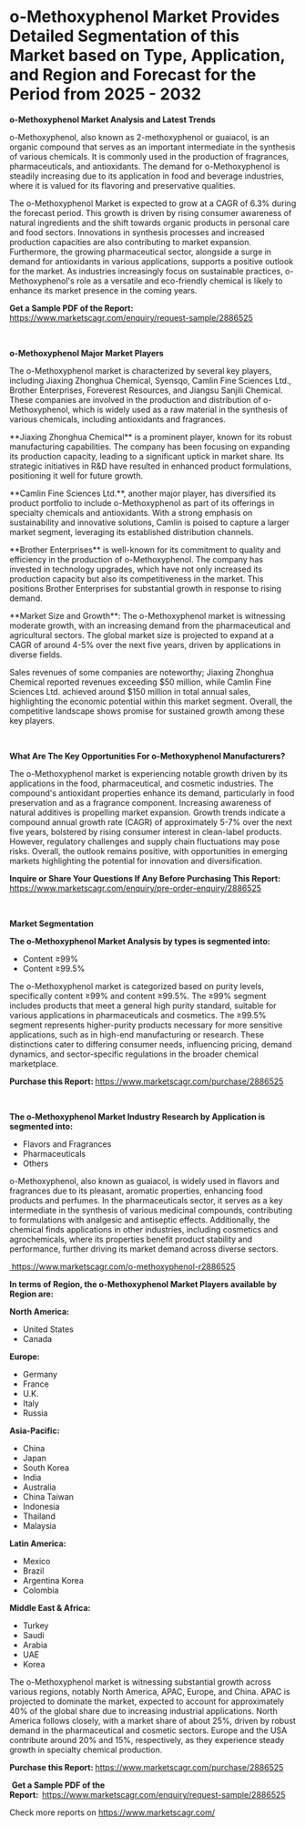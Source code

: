 <p><h1>o-Methoxyphenol Market Provides Detailed Segmentation of this Market based on Type, Application, and Region and Forecast for the Period from 2025 - 2032</h1></p><p><strong>o-Methoxyphenol Market Analysis and Latest Trends</strong></p>
<p><p>o-Methoxyphenol, also known as 2-methoxyphenol or guaiacol, is an organic compound that serves as an important intermediate in the synthesis of various chemicals. It is commonly used in the production of fragrances, pharmaceuticals, and antioxidants. The demand for o-Methoxyphenol is steadily increasing due to its application in food and beverage industries, where it is valued for its flavoring and preservative qualities.</p><p>The o-Methoxyphenol Market is expected to grow at a CAGR of 6.3% during the forecast period. This growth is driven by rising consumer awareness of natural ingredients and the shift towards organic products in personal care and food sectors. Innovations in synthesis processes and increased production capacities are also contributing to market expansion. Furthermore, the growing pharmaceutical sector, alongside a surge in demand for antioxidants in various applications, supports a positive outlook for the market. As industries increasingly focus on sustainable practices, o-Methoxyphenol's role as a versatile and eco-friendly chemical is likely to enhance its market presence in the coming years.</p></p>
<p><strong>Get a Sample PDF of the Report:&nbsp;</strong> <a href="https://www.marketscagr.com/enquiry/request-sample/2886525?utm_campaign=2635&utm_medium=2&utm_source=Github&utm_content=ia&utm_term=13032025&utm_id=o-methoxyphenol">https://www.marketscagr.com/enquiry/request-sample/2886525</a></p>
<p>&nbsp;</p>
<p><strong>o-Methoxyphenol Major Market Players</strong></p>
<p><p>The o-Methoxyphenol market is characterized by several key players, including Jiaxing Zhonghua Chemical, Syensqo, Camlin Fine Sciences Ltd., Brother Enterprises, Foreverest Resources, and Jiangsu Sanjili Chemical. These companies are involved in the production and distribution of o-Methoxyphenol, which is widely used as a raw material in the synthesis of various chemicals, including antioxidants and fragrances.</p><p>**Jiaxing Zhonghua Chemical** is a prominent player, known for its robust manufacturing capabilities. The company has been focusing on expanding its production capacity, leading to a significant uptick in market share. Its strategic initiatives in R&D have resulted in enhanced product formulations, positioning it well for future growth.</p><p>**Camlin Fine Sciences Ltd.**, another major player, has diversified its product portfolio to include o-Methoxyphenol as part of its offerings in specialty chemicals and antioxidants. With a strong emphasis on sustainability and innovative solutions, Camlin is poised to capture a larger market segment, leveraging its established distribution channels.</p><p>**Brother Enterprises** is well-known for its commitment to quality and efficiency in the production of o-Methoxyphenol. The company has invested in technology upgrades, which have not only increased its production capacity but also its competitiveness in the market. This positions Brother Enterprises for substantial growth in response to rising demand.</p><p>**Market Size and Growth**: The o-Methoxyphenol market is witnessing moderate growth, with an increasing demand from the pharmaceutical and agricultural sectors. The global market size is projected to expand at a CAGR of around 4-5% over the next five years, driven by applications in diverse fields.</p><p>Sales revenues of some companies are noteworthy; Jiaxing Zhonghua Chemical reported revenues exceeding $50 million, while Camlin Fine Sciences Ltd. achieved around $150 million in total annual sales, highlighting the economic potential within this market segment. Overall, the competitive landscape shows promise for sustained growth among these key players.</p></p>
<p>&nbsp;</p>
<p><strong>What Are The Key Opportunities For o-Methoxyphenol Manufacturers?</strong></p>
<p><p>The o-Methoxyphenol market is experiencing notable growth driven by its applications in the food, pharmaceutical, and cosmetic industries. The compound's antioxidant properties enhance its demand, particularly in food preservation and as a fragrance component. Increasing awareness of natural additives is propelling market expansion. Growth trends indicate a compound annual growth rate (CAGR) of approximately 5-7% over the next five years, bolstered by rising consumer interest in clean-label products. However, regulatory challenges and supply chain fluctuations may pose risks. Overall, the outlook remains positive, with opportunities in emerging markets highlighting the potential for innovation and diversification.</p></p>
<p><strong>Inquire or Share Your Questions If Any Before Purchasing This Report:</strong> <a href="https://www.marketscagr.com/enquiry/pre-order-enquiry/2886525?utm_campaign=2635&utm_medium=2&utm_source=Github&utm_content=ia&utm_term=13032025&utm_id=o-methoxyphenol">https://www.marketscagr.com/enquiry/pre-order-enquiry/2886525</a></p>
<p>&nbsp;</p>
<p><strong>Market Segmentation</strong></p>
<p><strong>The o-Methoxyphenol Market Analysis by types is segmented into:</strong></p>
<p><ul><li>Content ≥99%</li><li>Content ≥99.5%</li></ul></p>
<p><p>The o-Methoxyphenol market is categorized based on purity levels, specifically content ≥99% and content ≥99.5%. The ≥99% segment includes products that meet a general high purity standard, suitable for various applications in pharmaceuticals and cosmetics. The ≥99.5% segment represents higher-purity products necessary for more sensitive applications, such as in high-end manufacturing or research. These distinctions cater to differing consumer needs, influencing pricing, demand dynamics, and sector-specific regulations in the broader chemical marketplace.</p></p>
<p><strong>Purchase this Report:&nbsp;</strong><a href="https://www.marketscagr.com/purchase/2886525?utm_campaign=2635&utm_medium=2&utm_source=Github&utm_content=ia&utm_term=13032025&utm_id=o-methoxyphenol">https://www.marketscagr.com/purchase/2886525</a></p>
<p>&nbsp;</p>
<p><strong>The o-Methoxyphenol Market Industry Research by Application is segmented into:</strong></p>
<p><ul><li>Flavors and Fragrances</li><li>Pharmaceuticals</li><li>Others</li></ul></p>
<p><p>o-Methoxyphenol, also known as guaiacol, is widely used in flavors and fragrances due to its pleasant, aromatic properties, enhancing food products and perfumes. In the pharmaceuticals sector, it serves as a key intermediate in the synthesis of various medicinal compounds, contributing to formulations with analgesic and antiseptic effects. Additionally, the chemical finds applications in other industries, including cosmetics and agrochemicals, where its properties benefit product stability and performance, further driving its market demand across diverse sectors.</p></p>
<p><a href="https://www.marketscagr.com/o-methoxyphenol-r2886525?utm_campaign=2635&utm_medium=2&utm_source=Github&utm_content=ia&utm_term=13032025&utm_id=o-methoxyphenol">&nbsp;https://www.marketscagr.com/o-methoxyphenol-r2886525</a></p>
<p><strong>In terms of Region, the o-Methoxyphenol Market Players available by Region are:</strong></p>
<p>
    <p> <strong> North America: </strong>
        <ul>
            <li>United States</li>
            <li>Canada</li>
        </ul>
        </p> 
    <p> <strong> Europe: </strong>
        <ul>
            <li>Germany</li>
            <li>France</li>
            <li>U.K.</li>
            <li>Italy</li>
            <li>Russia</li>
        </ul>
        </p> 
    <p> <strong> Asia-Pacific: </strong>
        <ul>
            <li>China</li>
            <li>Japan</li>
            <li>South Korea</li>
            <li>India</li>
            <li>Australia</li>
            <li>China Taiwan</li>
            <li>Indonesia</li>
            <li>Thailand</li>
            <li>Malaysia</li>
        </ul>
        </p> 
    <p> <strong> Latin America: </strong>
        <ul>
            <li>Mexico</li>
            <li>Brazil</li>
            <li>Argentina Korea</li>
            <li>Colombia</li>
        </ul>
        </p> 
    <p> <strong> Middle East & Africa: </strong>
        <ul>
            <li>Turkey</li>
            <li>Saudi</li>
            <li>Arabia</li>
            <li>UAE</li>
            <li>Korea</li>
        </ul>
    </p>
    </p>
<p><p>The o-Methoxyphenol market is witnessing substantial growth across various regions, notably North America, APAC, Europe, and China. APAC is projected to dominate the market, expected to account for approximately 40% of the global share due to increasing industrial applications. North America follows closely, with a market share of about 25%, driven by robust demand in the pharmaceutical and cosmetic sectors. Europe and the USA contribute around 20% and 15%, respectively, as they experience steady growth in specialty chemical production.</p></p>
<p><strong>Purchase this Report: </strong><a href="https://www.marketscagr.com/purchase/2886525?utm_campaign=2635&utm_medium=2&utm_source=Github&utm_content=ia&utm_term=13032025&utm_id=o-methoxyphenol">https://www.marketscagr.com/purchase/2886525</a></p>
<p>&nbsp;<strong>Get a Sample PDF of the Report:&nbsp;&nbsp;</strong><a href="https://www.marketscagr.com/enquiry/request-sample/2886525?utm_campaign=2635&utm_medium=2&utm_source=Github&utm_content=ia&utm_term=13032025&utm_id=o-methoxyphenol">https://www.marketscagr.com/enquiry/request-sample/2886525</a></p>
<p><strong></strong></p>
<p>Check more reports on <a href="https://www.marketscagr.com/?utm_campaign=2635&utm_medium=2&utm_source=Github&utm_content=ia&utm_term=13032025&utm_id=o-methoxyphenol">https://www.marketscagr.com/</a></p>